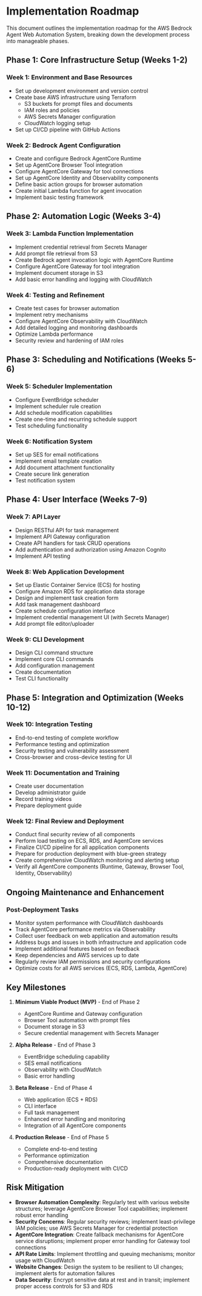 # Implementation Roadmap

This document outlines the implementation roadmap for the AWS Bedrock Agent Web Automation System, breaking down the development process into manageable phases.

## Phase 1: Core Infrastructure Setup (Weeks 1-2)

### Week 1: Environment and Base Resources

- Set up development environment and version control
- Create base AWS infrastructure using Terraform
  - S3 buckets for prompt files and documents
  - IAM roles and policies
  - AWS Secrets Manager configuration
  - CloudWatch logging setup
- Set up CI/CD pipeline with GitHub Actions

### Week 2: Bedrock Agent Configuration

- Create and configure Bedrock AgentCore Runtime
- Set up AgentCore Browser Tool integration
- Configure AgentCore Gateway for tool connections
- Set up AgentCore Identity and Observability components
- Define basic action groups for browser automation
- Create initial Lambda function for agent invocation
- Implement basic testing framework

## Phase 2: Automation Logic (Weeks 3-4)

### Week 3: Lambda Function Implementation

- Implement credential retrieval from Secrets Manager
- Add prompt file retrieval from S3
- Create Bedrock agent invocation logic with AgentCore Runtime
- Configure AgentCore Gateway for tool integration
- Implement document storage in S3
- Add basic error handling and logging with CloudWatch

### Week 4: Testing and Refinement

- Create test cases for browser automation
- Implement retry mechanisms
- Configure AgentCore Observability with CloudWatch
- Add detailed logging and monitoring dashboards
- Optimize Lambda performance
- Security review and hardening of IAM roles

## Phase 3: Scheduling and Notifications (Weeks 5-6)

### Week 5: Scheduler Implementation

- Configure EventBridge scheduler
- Implement scheduler rule creation
- Add schedule modification capabilities
- Create one-time and recurring schedule support
- Test scheduling functionality

### Week 6: Notification System

- Set up SES for email notifications
- Implement email template creation
- Add document attachment functionality
- Create secure link generation
- Test notification system

## Phase 4: User Interface (Weeks 7-9)

### Week 7: API Layer

- Design RESTful API for task management
- Implement API Gateway configuration
- Create API handlers for task CRUD operations
- Add authentication and authorization using Amazon Cognito
- Implement API testing

### Week 8: Web Application Development

- Set up Elastic Container Service (ECS) for hosting
- Configure Amazon RDS for application data storage
- Design and implement task creation form
- Add task management dashboard
- Create schedule configuration interface
- Implement credential management UI (with Secrets Manager)
- Add prompt file editor/uploader

### Week 9: CLI Development

- Design CLI command structure
- Implement core CLI commands
- Add configuration management
- Create documentation
- Test CLI functionality

## Phase 5: Integration and Optimization (Weeks 10-12)

### Week 10: Integration Testing

- End-to-end testing of complete workflow
- Performance testing and optimization
- Security testing and vulnerability assessment
- Cross-browser and cross-device testing for UI

### Week 11: Documentation and Training

- Create user documentation
- Develop administrator guide
- Record training videos
- Prepare deployment guide

### Week 12: Final Review and Deployment

- Conduct final security review of all components
- Perform load testing on ECS, RDS, and AgentCore services
- Finalize CI/CD pipeline for all application components
- Prepare for production deployment with blue-green strategy
- Create comprehensive CloudWatch monitoring and alerting setup
- Verify all AgentCore components (Runtime, Gateway, Browser Tool, Identity, Observability)

## Ongoing Maintenance and Enhancement

### Post-Deployment Tasks

- Monitor system performance with CloudWatch dashboards
- Track AgentCore performance metrics via Observability
- Collect user feedback on web application and automation results
- Address bugs and issues in both infrastructure and application code
- Implement additional features based on feedback
- Keep dependencies and AWS services up to date
- Regularly review IAM permissions and security configurations
- Optimize costs for all AWS services (ECS, RDS, Lambda, AgentCore)

## Key Milestones

1. **Minimum Viable Product (MVP)** - End of Phase 2

   - AgentCore Runtime and Gateway configuration
   - Browser Tool automation with prompt files
   - Document storage in S3
   - Secure credential management with Secrets Manager

2. **Alpha Release** - End of Phase 3

   - EventBridge scheduling capability
   - SES email notifications
   - Observability with CloudWatch
   - Basic error handling

3. **Beta Release** - End of Phase 4

   - Web application (ECS + RDS)
   - CLI interface
   - Full task management
   - Enhanced error handling and monitoring
   - Integration of all AgentCore components

4. **Production Release** - End of Phase 5
   - Complete end-to-end testing
   - Performance optimization
   - Comprehensive documentation
   - Production-ready deployment with CI/CD

## Risk Mitigation

- **Browser Automation Complexity**: Regularly test with various website structures; leverage AgentCore Browser Tool capabilities; implement robust error handling
- **Security Concerns**: Regular security reviews; implement least-privilege IAM policies; use AWS Secrets Manager for credential protection
- **AgentCore Integration**: Create fallback mechanisms for AgentCore service disruptions; implement proper error handling for Gateway tool connections
- **API Rate Limits**: Implement throttling and queuing mechanisms; monitor usage with CloudWatch
- **Website Changes**: Design the system to be resilient to UI changes; implement alerts for automation failures
- **Data Security**: Encrypt sensitive data at rest and in transit; implement proper access controls for S3 and RDS
